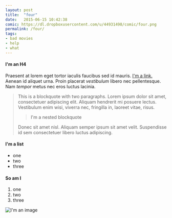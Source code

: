 ```yaml
---
layout: post
title:  "four"
date:   2015-06-15 10:42:38
comic: https://dl.dropboxusercontent.com/u/44931498/comic/four.png
permalink: /four/
tags:
- bad movies
- help
- what
---
```


#### I'm an H4
Praesent at lorem eget tortor iaculis faucibus sed id mauris. [I'm a link.](https://www.google.com/ "Google") Aenean id aliquet urna. Proin placerat _vestibulum_ libero nec pellentesque. Nam *tempor* metus nec eros luctus lacinia.

> This is a blockquote with two paragraphs. Lorem ipsum dolor sit amet,
> consectetuer adipiscing elit. Aliquam hendrerit mi posuere lectus.
> Vestibulum enim wisi, viverra nec, fringilla in, laoreet vitae, risus.
>
> > I'm a nested blockquote
>
> Donec sit amet nisl. Aliquam semper ipsum sit amet velit. Suspendisse
> id sem consectetuer libero luctus adipiscing.

#### I'm a list
- one
- two
- three

#### So am I
1. one
2. two
3. three

![I'm an image](https://media.giphy.com/media/IZW1L19kkaJ4A/giphy.gif "High five")
